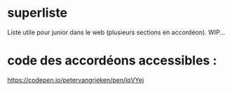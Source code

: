 # superliste
Liste utile pour junior dans le web (plusieurs sections en accordéon). WIP...

# code des accordéons accessibles :
https://codepen.io/petervangrieken/pen/jqVYej
